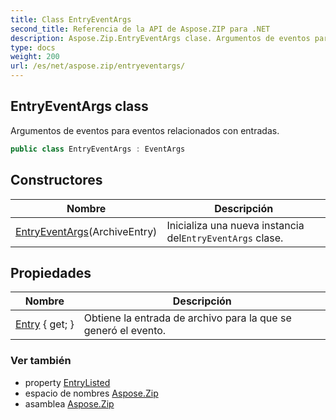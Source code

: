 ```yaml
---
title: Class EntryEventArgs
second_title: Referencia de la API de Aspose.ZIP para .NET
description: Aspose.Zip.EntryEventArgs clase. Argumentos de eventos para eventos relacionados con entradas.
type: docs
weight: 200
url: /es/net/aspose.zip/entryeventargs/
---
```

## EntryEventArgs class

Argumentos de eventos para eventos relacionados con entradas.

```csharp
public class EntryEventArgs : EventArgs
```

## Constructores

| Nombre | Descripción |
| --- | --- |
| [EntryEventArgs](entryeventargs/)(ArchiveEntry) | Inicializa una nueva instancia del`EntryEventArgs` clase. |

## Propiedades

| Nombre | Descripción |
| --- | --- |
| [Entry](../../aspose.zip/entryeventargs/entry/) { get; } | Obtiene la entrada de archivo para la que se generó el evento. |

### Ver también

* property [EntryListed](../archiveloadoptions/entrylisted/)
* espacio de nombres [Aspose.Zip](../../aspose.zip/)
* asamblea [Aspose.Zip](../../)


